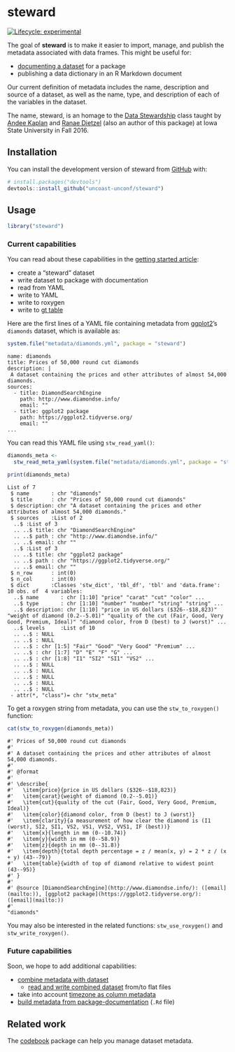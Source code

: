 
<!-- README.md is generated from README.Rmd. Please edit that file -->

# steward

<!-- badges: start -->

[![Lifecycle:
experimental](https://img.shields.io/badge/lifecycle-experimental-orange.svg)](https://www.tidyverse.org/lifecycle/#experimental)
<!-- badges: end -->

The goal of **steward** is to make it easier to import, manage, and
publish the metadata associated with data frames. This might be useful
for:

  - [documenting a
    dataset](https://r-pkgs.org/data.html#documenting-data) for a
    package
  - publishing a data dictionary in an R Markdown document

Our current definition of metadata includes the name, description and
source of a dataset, as well as the name, type, and description of each
of the variables in the dataset.

The name, steward, is an homage to the [Data
Stewardship](http://agron590-isu.github.io/) class taught by [Andee
Kaplan](https://github.com/andeek) and [Ranae
Dietzel](https://github.com/ranae) (also an author of this package) at
Iowa State University in Fall 2016.

## Installation

You can install the development version of steward from
[GitHub](https://github.com/uncoast-unconf/steward) with:

``` r
# install.packages("devtools")
devtools::install_github("uncoast-unconf/steward")
```

## Usage

``` r
library("steward")
```

### Current capabilities

You can read about these capabilities in the [getting started
article](https://uncoast-unconf.github.io/steward/articles/steward.html):

  - create a “steward” dataset
  - write dataset to package with documentation
  - read from YAML
  - write to YAML
  - write to roxygen
  - write to [gt table](https://gt.rstudio.com)

Here are the first lines of a YAML file containing metadata from
[ggplot2](http://ggplot2.tidyverse.org)’s `diamonds` dataset, which is
available as:

``` r
system.file("metadata/diamonds.yml", package = "steward")
```

    name: diamonds
    title: Prices of 50,000 round cut diamonds
    description: |
     A dataset containing the prices and other attributes of almost 54,000 diamonds.
    sources:
      - title: DiamondSearchEngine
        path: http://www.diamondse.info/
        email: ""
      - title: ggplot2 package
        path: https://ggplot2.tidyverse.org/
        email: ""
    ...

You can read this YAML file using `stw_read_yaml()`:

``` r
diamonds_meta <-
  stw_read_meta_yaml(system.file("metadata/diamonds.yml", package = "steward"))

print(diamonds_meta)
```

    List of 7
     $ name       : chr "diamonds"
     $ title      : chr "Prices of 50,000 round cut diamonds"
     $ description: chr "A dataset containing the prices and other attributes of almost 54,000 diamonds."
     $ sources    :List of 2
      ..$ :List of 3
      .. ..$ title: chr "DiamondSearchEngine"
      .. ..$ path : chr "http://www.diamondse.info/"
      .. ..$ email: chr ""
      ..$ :List of 3
      .. ..$ title: chr "ggplot2 package"
      .. ..$ path : chr "https://ggplot2.tidyverse.org/"
      .. ..$ email: chr ""
     $ n_row      : int(0) 
     $ n_col      : int(0) 
     $ dict       :Classes 'stw_dict', 'tbl_df', 'tbl' and 'data.frame':    10 obs. of  4 variables:
      ..$ name       : chr [1:10] "price" "carat" "cut" "color" ...
      ..$ type       : chr [1:10] "number" "number" "string" "string" ...
      ..$ description: chr [1:10] "price in US dollars ($326--$18,823)" "weight of diamond (0.2--5.01)" "quality of the cut (Fair, Good, Very Good, Premium, Ideal)" "diamond color, from D (best) to J (worst)" ...
      ..$ levels     :List of 10
      .. ..$ : NULL
      .. ..$ : NULL
      .. ..$ : chr [1:5] "Fair" "Good" "Very Good" "Premium" ...
      .. ..$ : chr [1:7] "D" "E" "F" "G" ...
      .. ..$ : chr [1:8] "I1" "SI2" "SI1" "VS2" ...
      .. ..$ : NULL
      .. ..$ : NULL
      .. ..$ : NULL
      .. ..$ : NULL
      .. ..$ : NULL
     - attr(*, "class")= chr "stw_meta"

To get a roxygen string from metadata, you can use the
`stw_to_roxygen()` function:

``` r
cat(stw_to_roxygen(diamonds_meta))
```

    #' Prices of 50,000 round cut diamonds
    #' 
    #' A dataset containing the prices and other attributes of almost 54,000 diamonds.
    #' 
    #' @format 
    #' 
    #' \describe{ 
    #'   \item{price}{price in US dollars ($326--$18,823)}
    #'   \item{carat}{weight of diamond (0.2--5.01)}
    #'   \item{cut}{quality of the cut (Fair, Good, Very Good, Premium, Ideal)}
    #'   \item{color}{diamond color, from D (best) to J (worst)}
    #'   \item{clarity}{a measurement of how clear the diamond is (I1 (worst), SI2, SI1, VS2, VS1, VVS2, VVS1, IF (best))}
    #'   \item{x}{length in mm (0--10.74)}
    #'   \item{y}{width in mm (0--58.9)}
    #'   \item{z}{depth in mm (0--31.8)}
    #'   \item{depth}{total depth percentage = z / mean(x, y) = 2 * z / (x + y) (43--79)}
    #'   \item{table}{width of top of diamond relative to widest point (43--95)}
    #' }
    #' 
    #' @source [DiamondSearchEngine](http://www.diamondse.info/): ([email](mailto:)), [ggplot2 package](https://ggplot2.tidyverse.org/): ([email](mailto:))
    #' 
    "diamonds"

You may also be interested in the related functions: `stw_use_roxygen()`
and `stw_write_roxygen()`.

### Future capabilities

Soon, we hope to add additional capabilities:

  - [combine metadata with
    dataset](https://github.com/uncoast-unconf/steward/issues/36)
      - [read and write combined
        dataset](https://github.com/uncoast-unconf/steward/issues/41)
        from/to flat files
  - take into account [timezone as column
    metadata](https://github.com/uncoast-unconf/steward/issues/39)
  - [build metadata from
    package-documentation](https://github.com/uncoast-unconf/steward/issues/43)
    (`.Rd` file)

## Related work

The [codebook](https://rubenarslan.github.io/codebook/) package can help
you manage dataset metadata.
